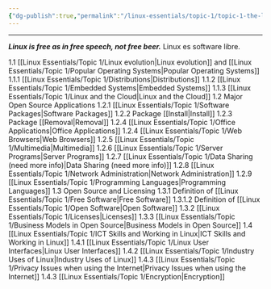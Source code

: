 ```yaml
---
{"dg-publish":true,"permalink":"/linux-essentials/topic-1/topic-1-the-linux-community-and-a-career-in-open-source/","pinned":"true","noteIcon":""}
---
```


---
___Linux is free as in free speech, not free beer.___ Linux es software libre.

1.1 [[Linux Essentials/Topic 1/Linux evolution\|Linux evolution]] and [[Linux Essentials/Topic 1/Popular Operating Systems\|Popular Operating Systems]]
1.1.1 [[Linux Essentials/Topic 1/Distributions\|Distributions]]
	1.1.2 [[Linux Essentials/Topic 1/Embedded Systems\|Embedded Systems]]
	1.1.3 [[Linux Essentials/Topic 1/Linux and the Cloud\|Linux and the Cloud]]
1.2 Major Open Source Applications
	1.2.1 [[Linux Essentials/Topic 1/Software Packages\|Software Packages]]
	1.2.2 Package [[Install\|Install]]
	1.2.3 Package [[Removal\|Removal]]
	1.2.4 [[Linux Essentials/Topic 1/Office Applications\|Office Applications]]
	1.2.4 [[Linux Essentials/Topic 1/Web Browsers\|Web Browsers]]
	1.2.5 [[Linux Essentials/Topic 1/Multimedia\|Multimedia]]
	1.2.6 [[Linux Essentials/Topic 1/Server Programs\|Server Programs]]
	1.2.7 [[Linux Essentials/Topic 1/Data Sharing (need more info)\|Data Sharing (need more info)]]
	1.2.8 [[Linux Essentials/Topic 1/Network Administration\|Network Administration]]
	1.2.9 [[Linux Essentials/Topic 1/Programming Languages\|Programming Languages]]
1.3 Open Source and Licensing
	1.3.1 Definition of [[Linux Essentials/Topic 1/Free Software\|Free Software]]
		1.3.1.2 Definition of [[Linux Essentials/Topic 1/Open Software\|Open Software]]
	1.3.2 [[Linux Essentials/Topic 1/Licenses\|Licenses]]
	1.3.3 [[Linux Essentials/Topic 1/Business Models in Open Source\|Business Models in Open Source]]
1.4 [[Linux Essentials/Topic 1/ICT Skills and Working in Linux\|ICT Skills and Working in Linux]]
	1.4.1 [[Linux Essentials/Topic 1/Linux User Interfaces\|Linux User Interfaces]]
	1.4.2 [[Linux Essentials/Topic 1/Industry Uses of Linux\|Industry Uses of Linux]]
	1.4.3 [[Linux Essentials/Topic 1/Privacy Issues when using the Internet\|Privacy Issues when using the Internet]]
	1.4.3 [[Linux Essentials/Topic 1/Encryption\|Encryption]]